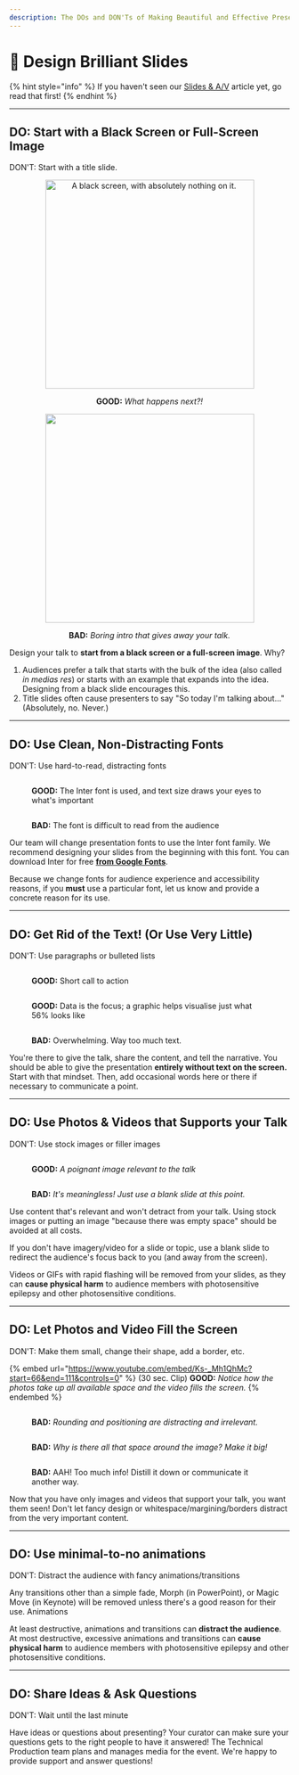 ```yaml
---
description: The DOs and DON'Ts of Making Beautiful and Effective Presentations
---
```


# 🎨 Design Brilliant Slides

{% hint style="info" %}
If you haven't seen our [Slides & A/V](../slides-and-a-v.md) article yet, go read that first!
{% endhint %}

***

## DO: Start with a Black Screen or Full-Screen Image

DON'T: Start with a title slide.

<div align="center"><figure><img src="../.gitbook/assets/image.png" alt="A black screen, with absolutely nothing on it. " width="375"><figcaption><p><strong>GOOD:</strong> <em>What happens next?!</em></p></figcaption></figure> <figure><img src="../.gitbook/assets/TitleSlide.png" alt="" width="375"><figcaption><p><strong>BAD:</strong> <em>Boring intro that gives away your talk.</em></p></figcaption></figure></div>

Design your talk to **start from a black screen or a full-screen image**. Why?

1. Audiences prefer a talk that starts with the bulk of the idea (also called _in medias res_) or starts with an example that expands into the idea. Designing from a black slide encourages this.&#x20;
2. Title slides often cause presenters to say "So today I'm talking about..." (Absolutely, no. Never.)

***

## DO: Use Clean, Non-Distracting Fonts

DON'T: Use hard-to-read, distracting fonts

<div><figure><img src="../.gitbook/assets/betterFont.png" alt=""><figcaption><p><strong>GOOD:</strong> The Inter font is used, and text size draws your eyes to what's important</p></figcaption></figure> <figure><img src="../.gitbook/assets/bad font.png" alt=""><figcaption><p><strong>BAD:</strong> The font is difficult to read from the audience</p></figcaption></figure></div>

Our team will change presentation fonts to use the Inter font family. We recommend designing your slides from the beginning with this font. You can download Inter for free [**from Google Fonts**](https://fonts.google.com/specimen/Inter?query=inter).

Because we change fonts for audience experience and accessibility reasons, if you **must** use a particular font, let us know and provide a concrete reason for its use.



***

## DO: Get Rid of the Text! (Or Use Very Little)

DON'T: Use paragraphs or bulleted lists

<div><figure><img src="../.gitbook/assets/little text.png" alt=""><figcaption><p><strong>GOOD:</strong> Short call to action</p></figcaption></figure> <figure><img src="../.gitbook/assets/percentage.png" alt=""><figcaption><p><strong>GOOD:</strong> Data is the focus; a graphic helps visualise just what 56% looks like</p></figcaption></figure> <figure><img src="../.gitbook/assets/bulletpoints.png" alt=""><figcaption><p><strong>BAD:</strong> Overwhelming. Way too much text.</p></figcaption></figure></div>

You're there to give the talk, share the content, and tell the narrative. You should be able to give the presentation **entirely without text on the screen.** Start with that mindset. Then, add occasional words here or there if necessary to communicate a point.



***



## DO: Use Photos & Videos that Supports your Talk

DON'T: Use stock images or filler images

<div><figure><img src="../.gitbook/assets/indigenousPeopleImage.png" alt=""><figcaption><p><strong>GOOD:</strong> <em>A poignant image relevant to the talk</em></p></figcaption></figure> <figure><img src="../.gitbook/assets/image (2).png" alt=""><figcaption><p><strong>BAD:</strong> <em>It's meaningless! Just use a blank slide at this point.</em></p></figcaption></figure></div>

Use content that's relevant and won't detract from your talk. Using stock images or putting an image "because there was empty space" should be avoided at all costs.

If you don't have imagery/video for a slide or topic, use a blank slide to redirect the audience's focus back to you (and away from the screen).

Videos or GIFs with rapid flashing will be removed from your slides, as they can **cause physical harm** to audience members with photosensitive epilepsy and other photosensitive conditions.

***



## DO: Let Photos and Video Fill the Screen

DON'T: Make them small, change their shape, add a border, etc.

{% embed url="https://www.youtube.com/embed/Ks-_Mh1QhMc?start=66&end=111&controls=0" %}
(30 sec. Clip) **GOOD:** _Notice how the photos take up all available space and the video fills the screen._&#x20;
{% endembed %}

<div><figure><img src="../.gitbook/assets/roundedImages.png" alt=""><figcaption><p><strong>BAD:</strong> <em>Rounding and positioning are distracting and irrelevant.</em></p></figcaption></figure> <figure><img src="../.gitbook/assets/smallImage.png" alt=""><figcaption><p><strong>BAD:</strong> <em>Why is there all that space around the image? Make it big!</em></p></figcaption></figure> <figure><img src="https://ideas.ted.com/wp-content/uploads/sites/3/2019/06/web_kashfia-rahman-graphs_before.jpg" alt=""><figcaption><p><strong>BAD:</strong> AAH! Too much info! Distill it down or communicate it another way.</p></figcaption></figure></div>

Now that you have only images and videos that support your talk, you want them seen! Don't let fancy design or whitespace/margining/borders distract from the very important content.



***

## DO: Use minimal-to-no animations

DON'T: Distract the audience with fancy animations/transitions

Any transitions other than a simple fade, Morph (in PowerPoint), or Magic Move (in Keynote) will be removed unless there's a good reason for their use. Animations&#x20;

At least destructive, animations and transitions can **distract the audience**. At most destructive, excessive animations and transitions can **cause physical harm** to audience members with photosensitive epilepsy and other photosensitive conditions.

***

## DO: Share Ideas & Ask Questions

DON'T: Wait until the last minute

Have ideas or questions about presenting? Your curator can make sure your questions gets to the right people to have it answered! The Technical Production team plans and manages media for the event. We're happy to provide support and answer questions!





